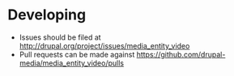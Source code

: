 # Developing

* Issues should be filed at http://drupal.org/project/issues/media_entity_video
* Pull requests can be made against https://github.com/drupal-media/media_entity_video/pulls
